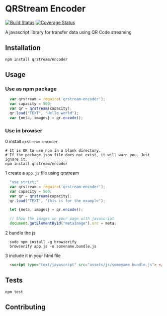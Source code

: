 QRStream Encoder
=========

[![Build Status](https://travis-ci.org/qrstream/encoder.svg?branch=master)](https://travis-ci.org/qrstream/encoder)
[![Coverage Status](https://coveralls.io/repos/github/qrstream/encoder/badge.svg?branch=master)](https://coveralls.io/github/qrstream/encoder?branch=master)

A javascript library for transfer data using QR Code streaming

## Installation

  `npm install qrstream/encoder`

## Usage

### Use as npm package
  ``` javascript
    var qrstream = require('qrstream-encoder');
    var capacity = 500;
    var qr = qrstream(capacity);
    qr.load("TEXT", "Hello world");
    var {meta, images} = qr.encode();
  ```

### Use in browser
  0 install `qrstream-encoder`
  ``` shell
  # It is OK to use npm in a blank directory.
  # If the package.json file does not exist, it will warn you. Just ignore it.
  npm install qrstream/encoder
  ```

  1 create a `app.js` file using qrstream
  ``` javascript
    "use strict;"
    var qrstream = require('qrstream-encoder');
    var capacity = 500;
    var qr = qrstream(capacity);
    qr.load("TEXT", "this is for the example");

    let {meta, images} = qr.encode();

    // Show the images on your page with javascript
    document.getElementById("metaImage").src = meta;
  ```

  2 bundle the js
  ``` shell
    sudo npm install -g browserify
    browserify app.js -o somename.bundle.js
  ```

  3 include it in your html file
  ``` html
    <script type="text/javascript" src="assets/js/somename.bundle.js"> </script>
  ```

## Tests

  `npm test`

## Contributing

